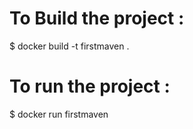 # To Build the project :
$ docker build -t firstmaven .

# To run the project :
$ docker run firstmaven
